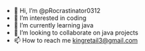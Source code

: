 - 👋 Hi, I’m @pRocrastinator0312
- 👀 I’m interested in coding
- 🌱 I’m currently learning java
- 💞️ I’m looking to collaborate on java projects
- 📫 How to reach me kingretail3@gmail.com

<!---
pRocrastinator0312/pRocrastinator0312 is a ✨ special ✨ repository because its `README.md` (this file) appears on your GitHub profile.
You can click the Preview link to take a look at your changes.
--->
